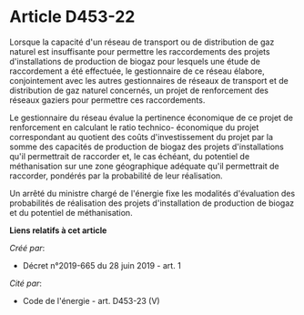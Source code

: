 # Article D453-22

Lorsque la capacité d'un réseau de transport ou de distribution de gaz naturel est insuffisante pour permettre les
raccordements des projets d'installations de production de biogaz pour lesquels une étude de raccordement a été effectuée, le
gestionnaire de ce réseau élabore, conjointement avec les autres gestionnaires de réseaux de transport et de distribution de
gaz naturel concernés, un projet de renforcement des réseaux gaziers pour permettre ces raccordements.

Le gestionnaire du réseau évalue la pertinence économique de ce projet de renforcement en calculant le ratio technico-
économique du projet correspondant au quotient des coûts d'investissement du projet par la somme des capacités de production
de biogaz des projets d'installations qu'il permettrait de raccorder et, le cas échéant, du potentiel de méthanisation sur
une zone géographique adéquate qu'il permettrait de raccorder, pondérés par la probabilité de leur réalisation.

Un arrêté du ministre chargé de l'énergie fixe les modalités d'évaluation des probabilités de réalisation des projets
d'installation de production de biogaz et du potentiel de méthanisation.

**Liens relatifs à cet article**

_Créé par_:

  - Décret n°2019-665 du 28 juin 2019 - art. 1

_Cité par_:

  - Code de l'énergie - art. D453-23 (V)
